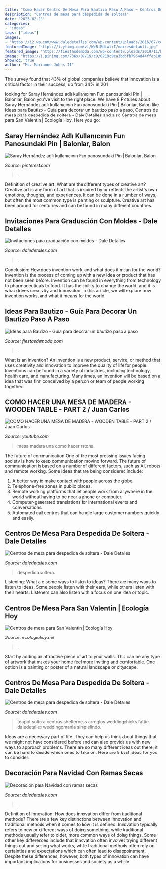 ```yaml
---
title: "Como Hacer Centro De Mesa Para Bautizo Paso A Paso ~ Centros De Mesa Para San Valentin"
description: "Centros de mesa para despedida de soltera"
date: "2023-02-10"
categories:
- "ideas"
tags: ["ideas"]
images:
- "https://i2.wp.com/www.daledetalles.com/wp-content/uploads/2016/07/centro-de-mesa-para-despedida-de-soltera26.jpg"
featuredImage: "https://i.ytimg.com/vi/WcBfBUiwlrI/maxresdefault.jpg"
featured_image: "https://fiestasdemoda.com/wp-content/uploads/2019/11/bautizo-de-nina-928x1024.jpg"
image: "https://i.pinimg.com/736x/02/19/c9/0219c9ca3bdbfb7964d44ffeb1094533.jpg"
ShowToc: true
author: "Ms. Marianne Johns II"
---
```



The survey found that 43% of global companies believe that innovation is a critical factor in their success, up from 34% in 201
	

		
looking for Saray Hernández adlı kullanıcının Fun panosundaki Pin | Balonlar, Balon you've visit to the right place. We have 8 Pictures about Saray Hernández adlı kullanıcının Fun panosundaki Pin | Balonlar, Balon like Ideas para Bautizo - Guía para decorar un bautizo paso a paso, Centros de mesa para despedida de soltera - Dale Detalles and also Centros de mesa para San Valentin | Ecología Hoy. Here you go:
		
    
## Saray Hernández Adlı Kullanıcının Fun Panosundaki Pin | Balonlar, Balon

<img loading=lazy src="https://i.pinimg.com/736x/02/19/c9/0219c9ca3bdbfb7964d44ffeb1094533.jpg" onerror="this.onerror=null;this.src='https://tse1.mm.bing.net/th?id=OIP.VWqWOMWZAXQGkYhKKlP3dQHaNd&amp;pid=15.1';" alt="Saray Hernández adlı kullanıcının Fun panosundaki Pin | Balonlar, Balon">

_Source: pinterest.com_

>. 

	

Definition of creative art: What are the different types of creative art?
Creative art is any form of art that is inspired by or reflects the artist's own emotions, thoughts, and experiences. It can be done in a number of ways, but often the most common type is painting or sculpture. Creative art has been around for centuries and can be found in many different countries.

    
## Invitaciones Para Graduación Con Moldes - Dale Detalles

<img loading=lazy src="https://www.daledetalles.com/wp-content/uploads/2017/06/invitacion-para-graduacion6.jpg" onerror="this.onerror=null;this.src='https://tse4.mm.bing.net/th?id=OIP.wrQ7Te65X9dgrAzaaHJouQHaJ5&amp;pid=15.1';" alt="Invitaciones para graduación con moldes - Dale Detalles">

_Source: daledetalles.com_

>. 

	

Conclusion: How does invention work, and what does it mean for the world?
Invention is the process of coming up with a new idea or product that has not been seen before. Invention can be found in everything from technology to pharmaceuticals to food. It has the ability to change the world, and it is what drives creativity and innovation. In this article, we will explore how invention works, and what it means for the world.

    
## Ideas Para Bautizo - Guía Para Decorar Un Bautizo Paso A Paso

<img loading=lazy src="https://fiestasdemoda.com/wp-content/uploads/2019/11/bautizo-de-nina-928x1024.jpg" onerror="this.onerror=null;this.src='https://tse1.mm.bing.net/th?id=OIP.EQ1ozarrs7aHz4C4ZsEzqwHaIL&amp;pid=15.1';" alt="Ideas para Bautizo - Guía para decorar un bautizo paso a paso">

_Source: fiestasdemoda.com_

>. 

	

What is an invention?
An invention is a new product, service, or method that uses creativity and innovation to improve the quality of life for people. Inventions can be found in a variety of industries, including technology, health care, and manufacturing. Many times, an invention will be based on a idea that was first conceived by a person or team of people working together.

    
## COMO HACER UNA MESA DE MADERA - WOODEN TABLE - PART 2 / Juan Carlos

<img loading=lazy src="https://i.ytimg.com/vi/WcBfBUiwlrI/maxresdefault.jpg" onerror="this.onerror=null;this.src='https://tse1.mm.bing.net/th?id=OIP._x3_jhbocXn_t0WFVwZK7wHaEK&amp;pid=15.1';" alt="COMO HACER UNA MESA DE MADERA - WOODEN TABLE - PART 2 / Juan Carlos">

_Source: youtube.com_

>mesa madera una como hacer ratona. 

	

The future of communication
One of the most pressing issues facing society is how to keep communication moving forward. The future of communication is based on a number of different factors, such as AI, robots and remote working. Some ideas that are being considered include: 
1. A better way to make contact with people across the globe. 
2. Telephone-free zones in public places. 
3. Remote working platforms that let people work from anywhere in the world without having to be near a phone or computer. 
4. Computer-generated translations for international events and conversations. 
5. Automated call centres that can handle large customer numbers quickly and easily.

    
## Centros De Mesa Para Despedida De Soltera - Dale Detalles

<img loading=lazy src="https://i2.wp.com/www.daledetalles.com/wp-content/uploads/2016/07/centros-de-mesa-para-despedida-de-soltera.jpg" onerror="this.onerror=null;this.src='https://tse2.mm.bing.net/th?id=OIP.3xecuWE_JAwfkfAoJTuWFADMEy&amp;pid=15.1';" alt="Centros de mesa para despedida de soltera - Dale Detalles">

_Source: daledetalles.com_

>despedida soltera. 

	

Listening: What are some ways to listen to ideas?
There are many ways to listen to ideas. Some people listen with their ears, while others listen with their hearts. Listeners can also listen with a focus on one idea or topic.

    
## Centros De Mesa Para San Valentin | Ecología Hoy

<img loading=lazy src="http://ecologiahoy.net/wp-content/uploads/2017/02/Arbolito-de-amor.png" onerror="this.onerror=null;this.src='https://tse3.mm.bing.net/th?id=OIP.bmFas9kfKF_KhbZdx8LlngHaHa&amp;pid=15.1';" alt="Centros de mesa para San Valentin | Ecología Hoy">

_Source: ecologiahoy.net_

>. 

	

Start by adding an attractive piece of art to your walls. This can be any type of artwork that makes your home feel more inviting and comfortable. One option is a painting or poster of a natural landscape or cityscape.

    
## Centros De Mesa Para Despedida De Soltera - Dale Detalles

<img loading=lazy src="https://i2.wp.com/www.daledetalles.com/wp-content/uploads/2016/07/centro-de-mesa-para-despedida-de-soltera26.jpg" onerror="this.onerror=null;this.src='https://tse2.mm.bing.net/th?id=OIP.FHegkt35KVFhSkw6N8sqGAHaLH&amp;pid=15.1';" alt="Centros de mesa para despedida de soltera - Dale Detalles">

_Source: daledetalles.com_

>teapot soltera centros shelterness arreglos weddingchicks fattie daledetalles weddingomania simplelindo. 

	

Ideas are a necessary part of life. They can help us think about things that we might not have considered before and can also provide us with new ways to approach problems. There are so many different ideas out there, it can be hard to decide which ones to take on. Here are 5 best ideas for you to consider: 

    
## Decoración Para Navidad Con Ramas Secas

<img loading=lazy src="https://i0.wp.com/www.daledetalles.com/wp-content/uploads/2016/10/decoracion-con-ramas-secas4.jpg" onerror="this.onerror=null;this.src='https://tse2.mm.bing.net/th?id=OIP.TsUXLCMkaIF2Y9EoIPDZjgHaJ4&amp;pid=15.1';" alt="Decoración para Navidad con ramas secas">

_Source: daledetalles.com_

>. 

	

Definition of Innovation: How does innovation differ from traditional methods?
There are a few key distinctions between innovation and traditional methods when it comes to how it is defined. Innovation typically refers to new or different ways of doing something, while traditional methods usually refer to older, more common ways of doing things. Some other key differences include that innovation often involves trying different things out and seeing what works, while traditional methods often rely on certainties and expectations which can often lead to disappointment. Despite these differences, however, both types of innovation can have important implications for businesses and society as a whole.

